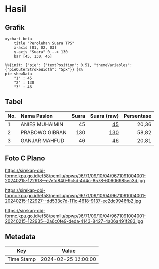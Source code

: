 # Hasil

## Grafik

```mermaid
xychart-beta
    title "Perolehan Suara TPS"
    x-axis [01, 02, 03]
    y-axis "Suara" 0 --> 130
    bar [45, 130, 46]
```

```mermaid
%%{init: {"pie": {"textPosition": 0.5}, "themeVariables": {"pieOuterStrokeWidth": "5px"}} }%%
pie showData
    "1" : 45
    "2" : 130
    "3" : 46
```

## Tabel

| No. | Nama Paslon    | Suara | Suara (raw) | Persentase |
|:--- |:-------------- | -----:| -----------:| ----------:|
| 1   | ANIES MUHAIMIN | 45    | [45][p-1]   | 20,36      |
| 2   | PRABOWO GIBRAN | 130   | [130][p-2]  | 58,82      |
| 3   | GANJAR MAHFUD  | 46    | [46][p-3]   | 20,81      |


[p-1]: https://github.com/gigit-pemilu/pemilu-2024-96-papua-barat-daya/blob/main/pilpres/hitung-suara/sub/96-papua-barat-daya/sub/71-kota-sorong/sub/09-malaimsimsa/sub/1004-malaingkedi/sub/001-tps/sub/paslon-1.txt
[p-2]: https://github.com/gigit-pemilu/pemilu-2024-96-papua-barat-daya/blob/main/pilpres/hitung-suara/sub/96-papua-barat-daya/sub/71-kota-sorong/sub/09-malaimsimsa/sub/1004-malaingkedi/sub/001-tps/sub/paslon-2.txt
[p-3]: https://github.com/gigit-pemilu/pemilu-2024-96-papua-barat-daya/blob/main/pilpres/hitung-suara/sub/96-papua-barat-daya/sub/71-kota-sorong/sub/09-malaimsimsa/sub/1004-malaingkedi/sub/001-tps/sub/paslon-3.txt

## Foto C Plano

https://sirekap-obj-formc.kpu.go.id/ef58/pemilu/ppwp/96/71/09/10/04/9671091004001-20240215-122918--e7efd840-9c5d-4d4c-8578-60606985ec3d.jpg

https://sirekap-obj-formc.kpu.go.id/ef58/pemilu/ppwp/96/71/09/10/04/9671091004001-20240215-122927--dd533c7d-111c-4618-9137-ec2dc9946fb2.jpg

https://sirekap-obj-formc.kpu.go.id/ef58/pemilu/ppwp/96/71/09/10/04/9671091004001-20240215-122935--2a6c0fe9-deda-4143-8427-4a06a491f283.jpg


## Metadata

| Key        | Value               |
| ---------- | ------------------- |
| Time Stamp | 2024-02-25 12:00:00 |



